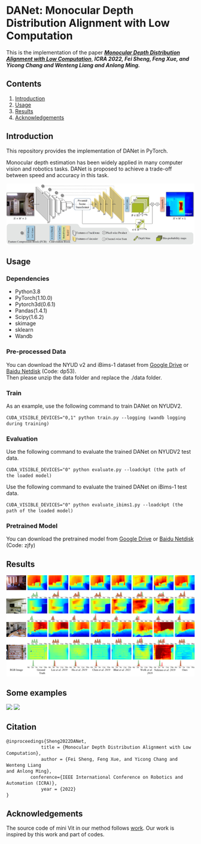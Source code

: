 # DANet: Monocular Depth Distribution Alignment with Low Computation
This is the implementation of the paper [***Monocular Depth Distribution Alignment with Low Computation***](https://arxiv.org/abs/2203.04538), ***ICRA 2022, Fei Sheng, Feng Xue, and Yicong Chang and Wenteng Liang
and Anlong Ming.***


## Contents
1. [Introduction](#introduction)<br>
2. [Usage](#usage)<br>
3. [Results](#Results)<br>
4. [Acknowledgements](#Acknowledgements)<br>

## Introduction
This repository provides the implementation of DANet in PyTorch.

Monocular depth estimation has been widely applied in many computer vision and robotics tasks. DANet is proposed to achieve a trade-off between speed and accuracy in this task.

![figure](./images/overview.jpg)


## Usage

### Dependencies
- Python3.8
- PyTorch(1.10.0)
- Pytorch3d(0.6.1)
- Pandas(1.4.1)
- Scipy(1.6.2)
- skimage
- sklearn
- Wandb

### Pre-processed Data
You can download the NYUD v2 and iBims-1 dataset from [Google Drive](https://drive.google.com/file/d/1-4NWtcQOa9vj4yoIr_dBtQ6LQ5qdMtgQ/view?usp=sharing) or 
[Baidu Netdisk](https://pan.baidu.com/s/1z5J4BPqdqWxqg4PEzlJuIA?pwd=dp53) (Code: dp53).  
Then please unzip the data folder and replace the ./data folder.

### Train
As an example, use the following command to train DANet on NYUDV2.<br>

	CUDA_VISIBLE_DEVICES="0,1" python train.py --logging (wandb logging during training)
						
### Evaluation
Use the following command to evaluate the trained DANet on NYUDV2 test data.<br>

	CUDA_VISIBLE_DEVICES="0" python evaluate.py --loadckpt (the path of the loaded model)

Use the following command to evaluate the trained DANet on iBims-1 test data.<br>

	CUDA_VISIBLE_DEVICES="0" python evaluate_ibims1.py --loadckpt (the path of the loaded model)
### Pretrained Model
You can download the pretrained model from
[Google Drive](https://drive.google.com/file/d/1SJ-JZz3ScAkpgKfRpUWGfZQF-DswsNLM/view?usp=sharing) or 
[Baidu Netdisk](https://pan.baidu.com/s/1xg5qY8eNK0F1uto7Pkwfxg?pwd=zjfy) (Code: zjfy)

## Results
![](./images/comparison.jpg)
## Some examples
![](./examples/1.gif)
![](./examples/2.gif)

## Citation
```
@inproceedings{Sheng2022DANet,
             title = {Monocular Depth Distribution Alignment with Low Computation},
             author = {Fei Sheng, Feng Xue, and Yicong Chang and Wenteng Liang
and Anlong Ming},
	     conference={IEEE International Conference on Robotics and Automation (ICRA)},
             year = {2022}   
} 
```
## Acknowledgements
The source code of mini Vit in our method follows [work](https://github.com/shariqfarooq123/AdaBins). Our work is inspired by this work and part of codes.
	

